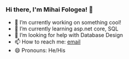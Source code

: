 ### Hi there, I'm Mihai Fologea!  👋

- 🔭 I’m currently working on something cool!
- 🌱 I’m currently learning asp.net core, SQL
- 🤔 I’m looking for help with Database Design
- 📫 How to reach me: [email](mailto:foxmihail83@gmail.com)
- 😄 Pronouns: He/His

